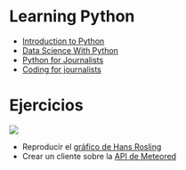 # Learning Python
- [Introduction to Python](https://realpython.com/learning-paths/python3-introduction/)
- [Data Science With Python ](https://realpython.com/learning-paths/data-science-python-core-skills/)
- [Python for Journalists](https://github.com/winnydejong/pythonforjournalists)
- [Coding for journalists](https://coding-for-journalists.readthedocs.io/en/latest/)

# Ejercicios

![](https://lisacharlottemuth.com/pic/160425_gapminder.png)
- Reproducir el [gráfico de Hans Rosling](https://lisacharlottemuth.com/datavistools-revisited)
- Crear un cliente sobre la [API de Meteored](https://www.meteored.cr/api/)


